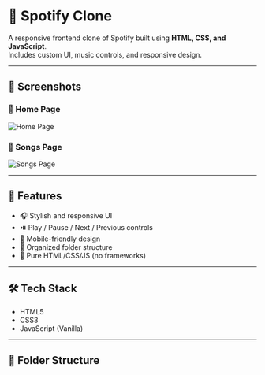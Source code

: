 # 🎵 Spotify Clone

A responsive frontend clone of Spotify built using **HTML, CSS, and JavaScript**.  
Includes custom UI, music controls, and responsive design.

---

## 📸 Screenshots


### 🔻 Home Page
![Home Page](screenshots/home.png)

### 🔻 Songs Page
![Songs Page](screenshots/songs.png)

---

## 🚀 Features

- 🎧 Stylish and responsive UI
- ⏯️ Play / Pause / Next / Previous controls
- 📱 Mobile-friendly design
- 🔄 Organized folder structure
- 🎨 Pure HTML/CSS/JS (no frameworks)

---

## 🛠 Tech Stack

- HTML5  
- CSS3  
- JavaScript (Vanilla)

---

## 📂 Folder Structure

